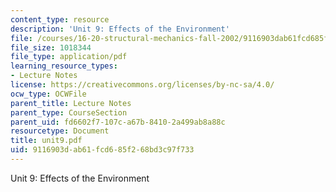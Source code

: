 ```yaml
---
content_type: resource
description: 'Unit 9: Effects of the Environment'
file: /courses/16-20-structural-mechanics-fall-2002/9116903dab61fcd685f268bd3c97f733_unit9.pdf
file_size: 1018344
file_type: application/pdf
learning_resource_types:
- Lecture Notes
license: https://creativecommons.org/licenses/by-nc-sa/4.0/
ocw_type: OCWFile
parent_title: Lecture Notes
parent_type: CourseSection
parent_uid: fd6602f7-107c-a67b-8410-2a499ab8a88c
resourcetype: Document
title: unit9.pdf
uid: 9116903d-ab61-fcd6-85f2-68bd3c97f733
---
```

Unit 9: Effects of the Environment